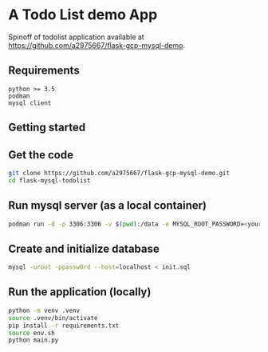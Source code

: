 # A Todo List demo App
Spinoff of todolist application available at https://github.com/a2975667/flask-gcp-mysql-demo. 

## Requirements

```
python >= 3.5
podman 
mysql client
```

## Getting started

## Get the code
```bash
git clone https://github.com/a2975667/flask-gcp-mysql-demo.git
cd flask-mysql-todolist
```

## Run mysql server (as a local container) 
```bash
podman run -d -p 3306:3306 -v $(pwd):/data -e MYSQL_ROOT_PASSWORD=<your-choice-of-password> --name mysql mysql
```

## Create and initialize database
```bash
mysql -uroot -ppassw0rd --host=localhost < init.sql
```

## Run the application (locally)

```bash
python -m venv .venv
source .venv/bin/activate
pip install -r requirements.txt
source env.sh
python main.py
```
